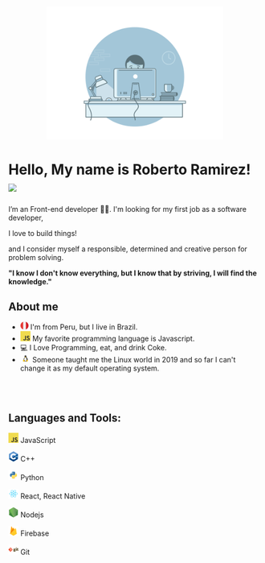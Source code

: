 <p align="center">
<img width="70%" src="./Pictures/wasting_time.gif" />
</p>


# Hello, My name is Roberto Ramirez! <img src="https://media.giphy.com/media/hvRJCLFzcasrR4ia7z/giphy.gif" width="25px">

<p>I’m an Front-end developer 🧑‍💻. 
I'm looking for my first job as a software developer, <p/>
<p>I love to build things!<p/>
<p>and I consider myself a responsible, determined and creative person for problem solving. <p/>

**"I know I don't know everything, but I know that by striving, I will find the knowledge."**

## About me

* <img width="16" src="./Pictures/peru-pn.png" alt="Peru" /> I'm from Peru, but I live in Brazil.
* <img height="20" src="https://raw.githubusercontent.com/github/explore/80688e429a7d4ef2fca1e82350fe8e3517d3494d/topics/javascript/javascript.png"> My favorite programming language is Javascript.
* 💻 I Love Programming, eat, and drink Coke.
* <img width="20" src="./Pictures/linux-ico.png" alt="linux"/> Someone taught me the Linux world in 2019 and so far I can't change it as my default operating system.

<br>
<br>

## Languages and Tools: 

<p><img height="20" src="https://raw.githubusercontent.com/github/explore/80688e429a7d4ef2fca1e82350fe8e3517d3494d/topics/javascript/javascript.png"> JavaScript<p/>
<p><img height="20" src="https://raw.githubusercontent.com/github/explore/80688e429a7d4ef2fca1e82350fe8e3517d3494d/topics/cpp/cpp.png"> C++ <p/>
<p><img height="20" src="https://raw.githubusercontent.com/github/explore/80688e429a7d4ef2fca1e82350fe8e3517d3494d/topics/python/python.png"> Python <p/>
<p><img height="20" src="https://raw.githubusercontent.com/github/explore/80688e429a7d4ef2fca1e82350fe8e3517d3494d/topics/react/react.png"> React, React Native<p/>
<p><img height="20" src="https://raw.githubusercontent.com/github/explore/80688e429a7d4ef2fca1e82350fe8e3517d3494d/topics/nodejs/nodejs.png"> Nodejs <p/>
<p><img height="20" src="https://raw.githubusercontent.com/github/explore/80688e429a7d4ef2fca1e82350fe8e3517d3494d/topics/firebase/firebase.png"> Firebase <p/>
<p><img height="20" src="https://raw.githubusercontent.com/github/explore/80688e429a7d4ef2fca1e82350fe8e3517d3494d/topics/git/git.png"> Git <p/>




